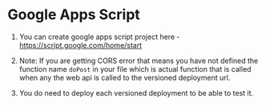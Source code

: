 # Google Apps Script

1. You can create google apps script project here - https://script.google.com/home/start

2. Note: If you are getting CORS error that means you have not defined the function name `doPost` in your file which is actual function that is called when any the web api is called to the versioned deployment url.

3. You do need to deploy each versioned deployment to be able to test it.